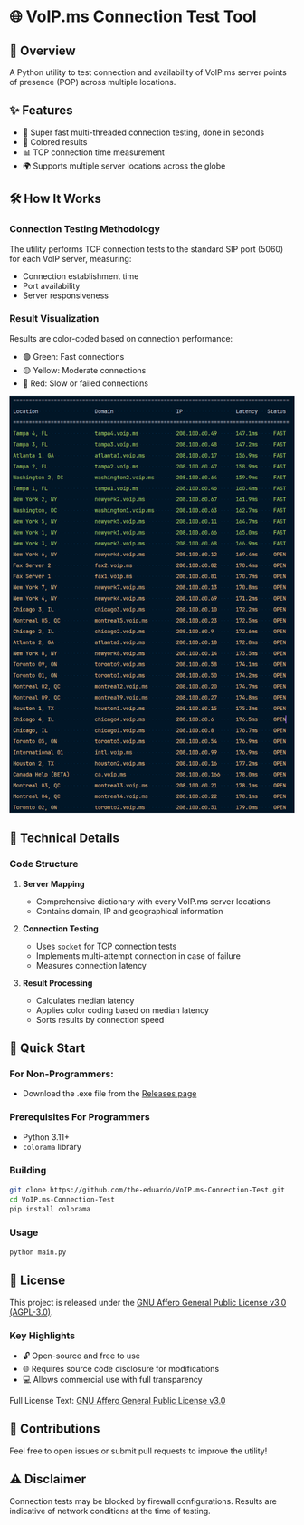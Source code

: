 # 🌐 VoIP.ms Connection Test Tool

## 📡 Overview

A Python utility to test connection and availability of VoIP.ms server points of presence (POP) across multiple locations.

## ✨ Features

- 🚀 Super fast multi-threaded connection testing, done in seconds
- 🌈 Colored results
- 📊 TCP connection time measurement
- 🌍 Supports multiple server locations across the globe

## 🛠 How It Works

### Connection Testing Methodology

The utility performs TCP connection tests to the standard SIP port (5060) for each VoIP server, measuring:
- Connection establishment time
- Port availability
- Server responsiveness

### Result Visualization

Results are color-coded based on connection performance:
- 🟢 Green: Fast connections
- 🟡 Yellow: Moderate connections
- 🔴 Red: Slow or failed connections

<img src="screenshot.png" alt="screenshot" width="550" />

## 🔧 Technical Details

### Code Structure

1. **Server Mapping**
    - Comprehensive dictionary with every VoIP.ms server locations
    - Contains domain, IP and geographical information

2. **Connection Testing**
    - Uses `socket` for TCP connection tests
    - Implements multi-attempt connection in case of failure
    - Measures connection latency

3. **Result Processing**
    - Calculates median latency
    - Applies color coding based on median latency
    - Sorts results by connection speed

## 🚀 Quick Start
### For Non-Programmers:
- Download the .exe file from the [Releases page](https://github.com/the-eduardo/VoIP.ms-Connection-Test/releases/latest) 

### Prerequisites For Programmers
- Python 3.11+
- `colorama` library

### Building
```bash
git clone https://github.com/the-eduardo/VoIP.ms-Connection-Test.git
cd VoIP.ms-Connection-Test
pip install colorama
```

### Usage
```bash
python main.py
```

## 📃 License
This project is released under the [GNU Affero General Public License v3.0 (AGPL-3.0)](https://github.com/the-eduardo/VoIP.ms-Connection-Test/blob/master/LICENSE).
### Key Highlights

- 🔓 Open-source and free to use
- 🌐 Requires source code disclosure for modifications
- 💻 Allows commercial use with full transparency

Full License Text: [GNU Affero General Public License v3.0](https://github.com/the-eduardo/VoIP.ms-Connection-Test/blob/master/LICENSE)

## 🤝 Contributions

Feel free to open issues or submit pull requests to improve the utility!

## ⚠️ Disclaimer

Connection tests may be blocked by firewall configurations. Results are indicative of network conditions at the time of testing.
